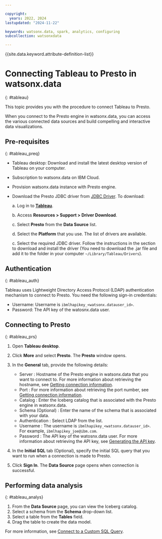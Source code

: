 ```yaml
---

copyright:
  years: 2022, 2024
lastupdated: "2024-11-22"

keywords: watsonx.data, spark, analytics, configuring
subcollection: watsonxdata

---
```


{{site.data.keyword.attribute-definition-list}}

# Connecting Tableau to Presto in watsonx.data
{: #tableau}

This topic provides you with the procedure to connect Tableau to Presto.

When you connect to the Presto engine in watsonx.data, you can access the various connected data sources and build compelling and interactive data visualizations.


## Pre-requisites
{: #tableau_preq}


* Tableau desktop: Download and install the latest desktop version of Tableau on your computer.
* Subscription to watsonx.data on IBM Cloud.
* Provision watsonx.data instance with Presto engine.
* Download the Presto JDBC driver from [JDBC Driver](https://www.tableau.com/support/drivers). To download:

    a. Log in to [**Tableau**](https://www.tableau.com/support/drivers?_gl=1*1gv0jop*_ga*MjQxNjI5OTQuMTczMTM5MTE3NQ..*_ga_8YLN0SNXVS*MTczMTU2NTUxNC40LjEuMTczMTU2NjA2MS4wLjAuMA..&_ga=2.24815162.1807389645.1731521698-24162994.1731391175).

    b. Access **Resources > Support > Driver Download**.

    c. Select **Presto** from the **Data Source** list.

    d. Select the **Platform** that you use. The list of drivers are available.

    c. Select the required JDBC driver. Follow the instructions in the section to download and install the driver (You need to download the .jar file and add it to the folder in your computer  `~/Library/Tableau/Drivers`).



## Authentication
{: #tableau_auth}

Tableau uses Lightweight Directory Access Protocol (LDAP) authentication mechanism to connect to Presto. You need the following sign-in credentials:
* Username: Username is `ibmlhapikey_<watsonx.datauser_id>`.
* Password: The API key of the watosnx.data user.

## Connecting to Presto
{: #tableau_prs}


1.	Open **Tableau desktop**.
2.	Click **More** and select **Presto**. The **Presto** window opens.
3.	In the **General** tab, provide the following details:

    * Server : Hostname of the Presto engine in watsonx.data that you want to connect to. For more information about retrieving the hostname, see [Getting connection information]({{site.data.keyword.ref-get_connection-link}}).
    * Port : For more information about retrieving the port number, see [Getting connection information]({{site.data.keyword.ref-get_connection-link}}).
    * Catalog : Enter the Iceberg catalog that is associated with the Presto engine in watsonx.data.
    * Schema (Optional) : Enter the name of the schema that is associated with your data.
    * Authentication : Select LDAP from the list.
    * Username : The username is `ibmlhapikey_<watsonx.datauser_id>`. For example, `ibmlhapikey_joe@ibm.com`.
    * Password : The API key of the watosnx.data user. For more information about retrieving the API key, see [Generating the API key]({{site.data.keyword.ref-con-presto-serv-link}}).


4.	In the **Initial SQL** tab (Optional), specify the initial SQL query that you want to run when a connection is made to Presto.
5.	Click **Sign In**. The **Data Source** page opens when connection is successful.

## Performing data analysis
{: #tableau_analys}

1.	From the **Data Source** page, you can view the Iceberg catalog.
2.	Select a schema from the **Schema** drop-down list.
3.	Select a table from the **Tables** field.
4.	Drag the table to create the data model.

For more information, see [Connect to a Custom SQL Query](https://help.tableau.com/current/pro/desktop/en-us/customsql.htm).
